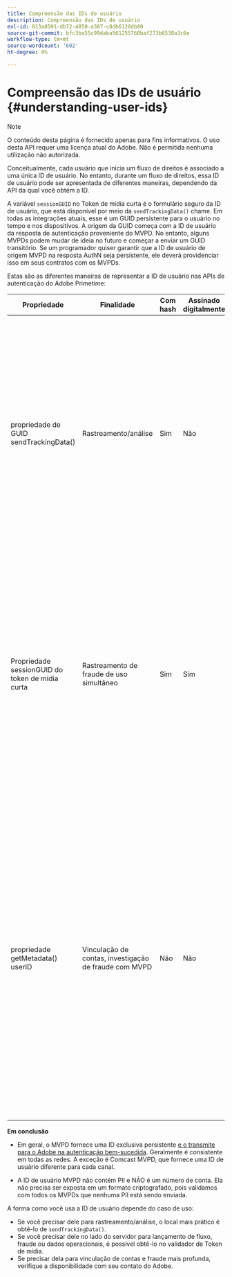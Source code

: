 ```yaml
---
title: Compreensão das IDs de usuário
description: Compreensão das IDs de usuário
exl-id: 813a8501-db72-4850-a387-c8db6120db80
source-git-commit: bfc3ba55c99daba561255760baf273b6538a3c6e
workflow-type: tm+mt
source-wordcount: '602'
ht-degree: 0%

---
```


# Compreensão das IDs de usuário {#understanding-user-ids}

>[!NOTE]
>
>O conteúdo desta página é fornecido apenas para fins informativos. O uso desta API requer uma licença atual do Adobe. Não é permitida nenhuma utilização não autorizada.

Conceitualmente, cada usuário que inicia um fluxo de direitos é associado a uma única ID de usuário. No entanto, durante um fluxo de direitos, essa ID de usuário pode ser apresentada de diferentes maneiras, dependendo da API da qual você obtém a ID.

A variável `sessionGUID` no Token de mídia curta é o formulário seguro da ID de usuário, que está disponível por meio da `sendTrackingData()` chame. Em todas as integrações atuais, esse é um GUID persistente para o usuário no tempo e nos dispositivos. A origem da GUID começa com a ID de usuário da resposta de autenticação proveniente do MVPD. No entanto, alguns MVPDs podem mudar de ideia no futuro e começar a enviar um GUID transitório. Se um programador quiser garantir que a ID de usuário de origem MVPD na resposta AuthN seja persistente, ele deverá providenciar isso em seus contratos com os MVPDs.

Estas são as diferentes maneiras de representar a ID de usuário nas APIs de autenticação do Adobe Primetime:

| Propriedade | Finalidade | Com hash | Assinado digitalmente | Descrição |
| --- | --- | --- | --- | --- |
| propriedade de GUID sendTrackingData() | Rastreamento/análise | Sim | Não | - A ID de usuário MVPD, com hash por Adobe. A ID de usuário não é rastreável até a origem do MVPD. </br> </br> - Esse formulário da ID não é assinado digitalmente, portanto, não é seguro para prevenção de fraude. No entanto, é bom o suficiente para análises.  </br> </br> - Esse formulário da ID do usuário é fornecido no lado do cliente em todos os eventos gerados pela autenticação do Adobe Primetime no fluxo AuthN/AuthZ. |
| Propriedade sessionGUID do token de mídia curta | Rastreamento de fraude de uso simultâneo | Sim | Sim | - É o mesmo que a ID de usuário via sendTrackingData(), no entanto, este é assinado digitalmente para proteger sua integridade e é bom o suficiente para ser usado para o rastreamento de fraudes. </br> </br> - Ele deve ser processado no lado do servidor depois de usar nossa biblioteca de validação e pode ser analisado em busca de padrões de fraude antes de lançar o fluxo de vídeo para o cliente.  Fazer qualquer uma dessas tarefas depende do Programador. |
| propriedade getMetadata() userID | Vinculação de contas, investigação de fraude com MVPD | Não | Não | - Essa propriedade permite que o Adobe exponha a ID de usuário MVPD real de origem ao programador. </br> </br> - Na configuração do Adobe, pode ser definido como criptografado ou não (dependendo da preferência do MVPD). Se estiver criptografado, ele será criptografado com a chave pública do certificado do programador fornecido para o Adobe, para que não seja exposto claramente ao cliente. </br> </br> - Isso fornece ao programador a ID de usuário real do MVPD, portanto, é algo que pode ser usado para vinculação de contas ou investigação de fraude diretamente com o MVPD. |


**Em conclusão**

* Em geral, o MVPD fornece uma ID exclusiva persistente <u>e o transmite para o Adobe na autenticação bem-sucedida</u>. Geralmente é consistente em todas as redes. A exceção é Comcast MVPD, que fornece uma ID de usuário diferente para cada canal.

* A ID de usuário MVPD não contém PII e NÃO é um número de conta. Ela não precisa ser exposta em um formato criptografado, pois validamos com todos os MVPDs que nenhuma PII está sendo enviada.

A forma como você usa a ID de usuário depende do caso de uso:

* Se você precisar dele para rastreamento/análise, o local mais prático é obtê-lo de `sendTrackingData()`.
* Se você precisar dele no lado do servidor para lançamento de fluxo, fraude ou dados operacionais, é possível obtê-lo no validador de Token de mídia.
* Se precisar dela para vinculação de contas e fraude mais profunda, verifique a disponibilidade com seu contato do Adobe.
